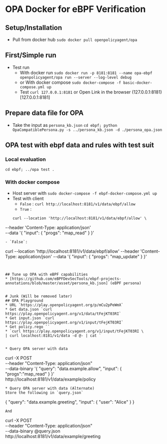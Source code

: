 # OPA Docker for eBPF Verification
## Setup/Installation
* Pull from docker hub
`sudo docker pull openpolicyagent/opa`
## First/Simple run
* Test run
	* With docker run `sudo docker run -p 8181:8181 --name opa-ebpf openpolicyagent/opa run --server --log-level debug` 
	* or With docker compose
`sudo docker-compose -f basic-docker-compose.yml up`
	* Test `curl 127.0.0.1:8181` or Open Link in the browser (127.0.0.1:8181)[127.0.0.1:8181]

## Prepare data file for OPA
* Take the input as `persona_kb.json`
  `cd ebpf; python OpaCompatiblePersona.py -s ../persona_kb.json -d ./persona_opa.json`
## OPA test with ebpf data and rules with test suit
### Local evaluation
  `cd ebpf; ../opa test .`
### With docker compose
* Host server with `sudo docker-compose -f ebpf-docker-compose.yml up`
* Test with client 
  - `False` : `curl http://localhost:8181/v1/data/ebpf/allow` 
  - `True` :
  ```
  curl --location 'http://localhost:8181/v1/data/ebpf/allow' \
--header 'Content-Type: application/json' \
--data '{
    "input": {
        "progs": "map_read"
    }
}'
  ```
  - `False`: 
  ```
  curl --location 'http://localhost:8181/v1/data/ebpf/allow' --header 'Content-Type: application/json' --data '{
    "input": {
        "progs": "map_update"
    }
}'
```


## Tune up OPA with eBPF capabilities
* [https://github.com/eBPFDevSecTools/ebpf-projects-annotations/blob/master/asset/persona_kb.json] (eBPF persona) 


# Junk (Will be removed later)
## OPA Playground 
* URL `https://play.openpolicyagent.org/p/mCu2pPeWmX`
* Get data.json `curl https://play.openpolicyagent.org/v1/data/tFejKT03RI`
* Get input.json `curl https://play.openpolicyagent.org/v1/input/tFejKT03RI`
* Get policy.rego ``
* `curl https://play.openpolicyagent.org/v1/input/tFejKT03RI \
| curl localhost:8181/v1/data -d @- | cat `


* Query OPA server with data
```
curl -X POST \
  --header "Content-Type: application/json" \
  --data-binary '{
    "query": "data.example.allow",
    "input": {
      "progs":"map_read"
    }
  }' \
  http://localhost:8181/v1/data/example/policy
```
* Query OPA server with data (Alternate)
Store the following in `query.json`
```
{
    "query": "data.example.greeting",
    "input": {
      "user": "Alice"
    }
}
```
And
```
curl -X POST \
  --header "Content-Type: application/json" \
  --data-binary @query.json \
  http://localhost:8181/v1/data/example/greeting
```